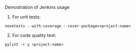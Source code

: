 Demostration of Jenkins usage
1. For unit tests:
  ```
  nosetests --with-coverage --cover-package=<project-name>
  ```
2. For code quality test:
  ```
  pylint -r y <project-name>
  ```
